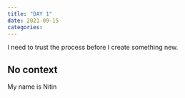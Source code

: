 ```yaml
---
title: "DAY 1"
date: 2021-09-15
categories:
---
```


I need to trust the process before I create something new. 

## No context

My name is Nitin 